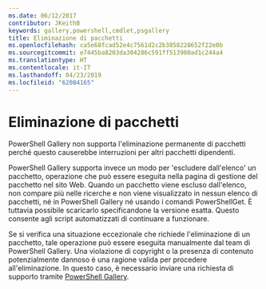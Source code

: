 ```yaml
---
ms.date: 06/12/2017
contributor: JKeithB
keywords: gallery,powershell,cmdlet,psgallery
title: Eliminazione di pacchetti
ms.openlocfilehash: ca5e68fcad52e4c7561d2c2b3858228652f22e0b
ms.sourcegitcommit: e7445ba8203da304286c591ff513900ad1c244a4
ms.translationtype: HT
ms.contentlocale: it-IT
ms.lasthandoff: 04/23/2019
ms.locfileid: "62084165"
---
```

# <a name="deleting-packages"></a>Eliminazione di pacchetti

PowerShell Gallery non supporta l'eliminazione permanente di pacchetti perché questo causerebbe interruzioni per altri pacchetti dipendenti.

PowerShell Gallery supporta invece un modo per 'escludere dall'elenco' un pacchetto, operazione che può essere eseguita nella pagina di gestione del pacchetto nel sito Web.
Quando un pacchetto viene escluso dall'elenco, non compare più nelle ricerche e non viene visualizzato in nessun elenco di pacchetti, né in PowerShell Gallery né usando i comandi PowerShellGet.
È tuttavia possibile scaricarlo specificandone la versione esatta. Questo consente agli script automatizzati di continuare a funzionare.

Se si verifica una situazione eccezionale che richiede l'eliminazione di un pacchetto, tale operazione può essere eseguita manualmente dal team di PowerShell Gallery.
Una violazione di copyright o la presenza di contenuto potenzialmente dannoso è una ragione valida per procedere all'eliminazione.
In questo caso, è necessario inviare una richiesta di supporto tramite [PowerShell Gallery](http://www.PowerShellGallery.com).
